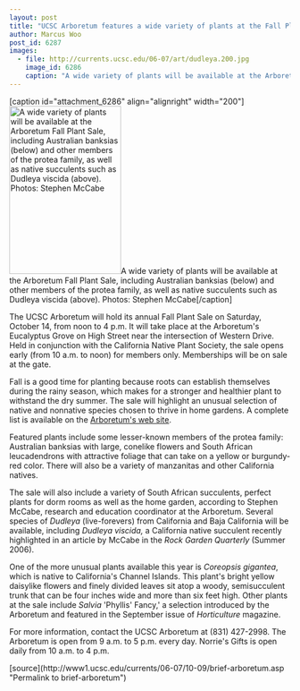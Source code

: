 ```yaml
---
layout: post
title: "UCSC Arboretum features a wide variety of plants at the Fall Plant Sale on Saturday, October 14"
author: Marcus Woo
post_id: 6287
images:
  - file: http://currents.ucsc.edu/06-07/art/dudleya.200.jpg
    image_id: 6286
    caption: "A wide variety of plants will be available at the Arboretum Fall Plant Sale, including Australian banksias (below) and other members of the protea family, as well as native succulents such as Dudleya viscida (above). Photos: Stephen McCabe"
---
```


[caption id="attachment_6286" align="alignright" width="200"]<a href="http://localhost/mysite/wp-content/uploads/2006/10/dudleya.200.jpg"><img class="size-full wp-image-6286" src="http://localhost/mysite/wp-content/uploads/2006/10/dudleya.200.jpg" alt="A wide variety of plants will be available at the Arboretum Fall Plant Sale, including Australian banksias (below) and other members of the protea family, as well as native succulents such as Dudleya viscida (above). Photos: Stephen McCabe" width="200" height="300" /></a>A wide variety of plants will be available at the Arboretum Fall Plant Sale, including Australian banksias (below) and other members of the protea family, as well as native succulents such as Dudleya viscida (above). Photos: Stephen McCabe[/caption]
<a name="content" id="content"></a>
<p>
  The UCSC Arboretum will hold its annual Fall Plant Sale on Saturday, October 14, from noon to 4 p.m. It will take place at the Arboretum's Eucalyptus Grove on High Street near the intersection of Western Drive. Held in conjunction with the California Native Plant Society, the sale opens early (from 10 a.m. to noon) for members only. Memberships will be on sale at the gate.
</p>
<p>
  Fall is a good time for planting because roots can establish themselves during the rainy season, which makes for a stronger and healthier plant to withstand the dry summer. The sale will highlight an unusual selection of native and nonnative species chosen to thrive in home gardens. A complete list is available on the <a href="http://arboretum.ucsc.edu">Arboretum's web site</a>.
</p>
<p>
  Featured plants include some lesser-known members of the protea family: Australian banksias with large, conelike flowers and South African leucadendrons with attractive foliage that can take on a yellow or burgundy-red color. There will also be a variety of manzanitas and other California natives.
</p>
<p>
  The sale will also include a variety of South African succulents, perfect plants for dorm rooms as well as the home garden, according to Stephen McCabe, research and education coordinator at the Arboretum. Several species of <i>Dudleya</i> (live-forevers) from California and Baja California will be available, including <i>Dudleya viscida,</i> a California native succulent recently highlighted in an article by McCabe in the <i>Rock Garden Quarterly</i> (Summer 2006).
</p>
<p>
  One of the more unusual plants available this year is <i>Coreopsis gigantea</i>, which is native to California's Channel Islands. This plant's bright yellow daisylike flowers and finely divided leaves sit atop a woody, semisucculent trunk that can be four inches wide and more than six feet high. Other plants at the sale include <i>Salvia</i> 'Phyllis' Fancy,' a selection introduced by the Arboretum and featured in the September issue of <i>Horticulture</i> magazine.
</p>
<p>
  For more information, contact the UCSC Arboretum at (831) 427-2998. The Arboretum is open from 9 a.m. to 5 p.m. every day. Norrie's Gifts is open daily from 10 a.m. to 4 p.m.
</p>
[source](http://www1.ucsc.edu/currents/06-07/10-09/brief-arboretum.asp "Permalink to brief-arboretum")
